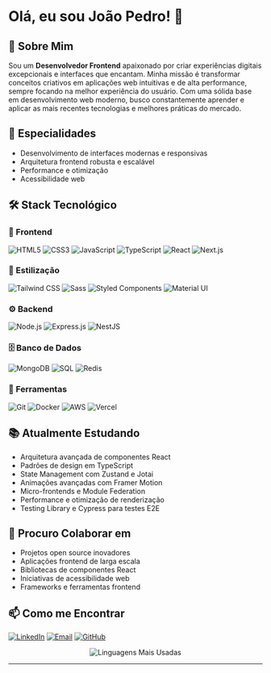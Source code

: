 # Olá, eu sou João Pedro! 👋



## 💫 Sobre Mim
Sou um **Desenvolvedor Frontend** apaixonado por criar experiências digitais excepcionais e interfaces que encantam. Minha missão é transformar conceitos criativos em aplicações web intuitivas e de alta performance, sempre focando na melhor experiência do usuário. Com uma sólida base em desenvolvimento web moderno, busco constantemente aprender e aplicar as mais recentes tecnologias e melhores práticas do mercado.

## 🚀 Especialidades
- Desenvolvimento de interfaces modernas e responsivas
- Arquitetura frontend robusta e escalável
- Performance e otimização
- Acessibilidade web

## 🛠️ Stack Tecnológico

### 🎨 Frontend
![HTML5](https://img.shields.io/badge/HTML5-E34F26?style=for-the-badge&logo=html5&logoColor=white)
![CSS3](https://img.shields.io/badge/CSS3-1572B6?style=for-the-badge&logo=css3&logoColor=white)
![JavaScript](https://img.shields.io/badge/JavaScript-F7DF1E?style=for-the-badge&logo=javascript&logoColor=black)
![TypeScript](https://img.shields.io/badge/TypeScript-3178C6?style=for-the-badge&logo=typescript&logoColor=white)
![React](https://img.shields.io/badge/React-20232A?style=for-the-badge&logo=react&logoColor=61DAFB)
![Next.js](https://img.shields.io/badge/Next.js-000000?style=for-the-badge&logo=next.js&logoColor=white)


### 🎯 Estilização
![Tailwind CSS](https://img.shields.io/badge/Tailwind_CSS-38B2AC?style=for-the-badge&logo=tailwind-css&logoColor=white)
![Sass](https://img.shields.io/badge/Sass-CC6699?style=for-the-badge&logo=sass&logoColor=white)
![Styled Components](https://img.shields.io/badge/Styled_Components-DB7093?style=for-the-badge&logo=styled-components&logoColor=white)
![Material UI](https://img.shields.io/badge/Material_UI-0081CB?style=for-the-badge&logo=material-ui&logoColor=white)

### ⚙️ Backend
![Node.js](https://img.shields.io/badge/Node.js-339933?style=for-the-badge&logo=node.js&logoColor=white)
![Express.js](https://img.shields.io/badge/Express.js-000000?style=for-the-badge&logo=express&logoColor=white)
![NestJS](https://img.shields.io/badge/NestJS-E0234E?style=for-the-badge&logo=nestjs&logoColor=white)


### 🗄️ Banco de Dados
![MongoDB](https://img.shields.io/badge/MongoDB-4EA94B?style=for-the-badge&logo=mongodb&logoColor=white)
![SQL](https://img.shields.io/badge/SQL-4479A1?style=for-the-badge&logo=mysql&logoColor=white)
![Redis](https://img.shields.io/badge/Redis-DC382D?style=for-the-badge&logo=redis&logoColor=white)

### 🔧 Ferramentas 
![Git](https://img.shields.io/badge/Git-F05032?style=for-the-badge&logo=git&logoColor=white)
![Docker](https://img.shields.io/badge/Docker-2496ED?style=for-the-badge&logo=docker&logoColor=white)
![AWS](https://img.shields.io/badge/AWS-232F3E?style=for-the-badge&logo=amazon-aws&logoColor=white)
![Vercel](https://img.shields.io/badge/Vercel-000000?style=for-the-badge&logo=vercel&logoColor=white)

## 📚 Atualmente Estudando
- Arquitetura avançada de componentes React
- Padrões de design em TypeScript
- State Management com Zustand e Jotai
- Animações avançadas com Framer Motion
- Micro-frontends e Module Federation
- Performance e otimização de renderização
- Testing Library e Cypress para testes E2E

## 🤝 Procuro Colaborar em
- Projetos open source inovadores
- Aplicações frontend de larga escala
- Bibliotecas de componentes React
- Iniciativas de acessibilidade web
- Frameworks e ferramentas frontend

## 📫 Como me Encontrar
[![LinkedIn](https://img.shields.io/badge/LinkedIn-0077B5?style=for-the-badge&logo=linkedin&logoColor=white)](https://www.linkedin.com/in/joão-pedro-santos-e-silva-12b037331/)
[![Email](https://img.shields.io/badge/Email-D14836?style=for-the-badge&logo=gmail&logoColor=white)](mailto:joaopedrosantosesilva13@gmail.com)
[![GitHub](https://img.shields.io/badge/GitHub-100000?style=for-the-badge&logo=github&logoColor=white)](https://github.com/joaodorast)

<div align="center">
  <img src="https://github-readme-stats.vercel.app/api/top-langs/?username=joaodorast&layout=compact&theme=dracula" alt="Linguagens Mais Usadas"/>
</div>

---

